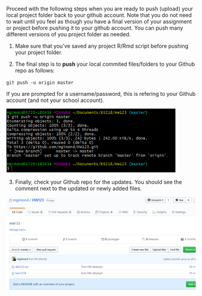 Proceed with the following steps when you are ready to push (upload) your local project folder back to your github account. Note that you do not need to wait until you feel as though you have a final version of your assignment or project before pushing it to your github account. You can push many different versions of you project folder as needed.

1. Make sure that you've saved any project R/Rmd script before pushing your project folder.  

2. The final step is to **push** your local commited files/folders to your Github repo as follows:  

  `git push -u origin master`

   If you are prompted for a username/password, this is refering to your Github account (and not your school account).  
     
<img src="img/git_push.PNG" width=450 /> 
     
3. Finally, check your Github repo for the updates. You should see the comment next to the updated or newly added files.  
  
<img src="img/check_github.PNG" width=600 /> 
  
